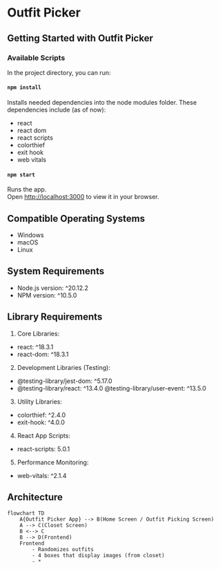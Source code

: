 # Outfit Picker

## Getting Started with Outfit Picker

### Available Scripts

In the project directory, you can run:

#### `npm install`

Installs needed dependencies into the node modules folder.
These dependencies include (as of now):
- react
- react dom
- react scripts
- colorthief
- exit hook
- web vitals

#### `npm start`

Runs the app.\
Open [http://localhost:3000](http://localhost:3000) to view it in your browser.

## Compatible Operating Systems

- Windows
- macOS
- Linux

## System Requirements

- Node.js version: ^20.12.2
- NPM version: ^10.5.0

## Library Requirements

1. Core Libraries:

- react: ^18.3.1
- react-dom: ^18.3.1

2. Development Libraries (Testing):

- @testing-library/jest-dom: ^5.17.0
- @testing-library/react: ^13.4.0
 @testing-library/user-event: ^13.5.0

3. Utility Libraries:

- colorthief: ^2.4.0
- exit-hook: ^4.0.0

4. React App Scripts:

- react-scripts: 5.0.1

5. Performance Monitoring:

- web-vitals: ^2.1.4

## Architecture
```mermaid
flowchart TD
	A{Outfit Picker App} --> B(Home Screen / Outfit Picking Screen)
	A --> C(Closet Screen)
	B <--> C
	B --> D(Frontend)
	Frontend
		- Randomizes outfits
		- 4 boxes that display images (from closet)
		- *
```
